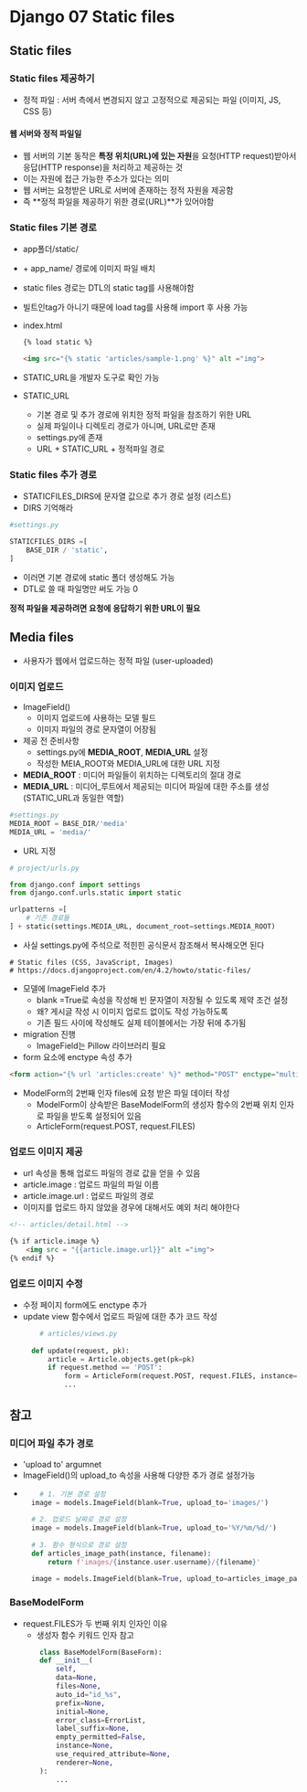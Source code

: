 # Django 07 Static files


## Static files
### Static files 제공하기
- 정적 파일 : 서버 측에서 변경되지 않고 고정적으로 제공되는 파일 (이미지, JS, CSS 등)

#### 웹 서버와 정적 파일일
- 웹 서버의 기본 동작은 **특정 위치(URL)에 있는 자원**을 요청(HTTP request)받아서 응답(HTTP response)을 처리하고 제공하는 것
- 이는 자원에 접근 가능한 주소가 있다는 의미
- 웹 서버는 요청받은 URL로 서버에 존재하는 정적 자원을 제공함
- 즉 **정적 파일을 제공하기 위한 경로(URL)**가 있어야함

### Static files 기본 경로
- app폴더/static/
- \+ app_name/ 경로에 이미지 파일 배치
- static files 경로는 DTL의 static tag를 사용해야함
- 빌트인tag가 아니기 때문에 load tag를 사용해 import 후 사용 가능
- index.html
    ```html
    {% load static %}
    
    <img src="{% static 'articles/sample-1.png' %}" alt ="img">
    ```
- STATIC_URL을 개발자 도구로 확인 가능

- STATIC_URL
    - 기본 경로 및 추가 경로에 위치한 정적 파일을 참조하기 위한 URL
    - 실제 파일이나 디렉토리 경로가 아니며, URL로만 존재
    - settings.py에 존재
    -  URL + STATIC_URL + 정적파일 경로


### Static files 추가 경로
- STATICFILES_DIRS에 문자열 값으로 추가 경로 설정 (리스트)
- DIRS 기억해라
```python
#settings.py

STATICFILES_DIRS =[
    BASE_DIR / 'static',
]

```
- 이러면 기본 경로에 static 폴더 생성해도 가능
- DTL로 쓸 때 파일명만 써도 가능
0

**정적 파일을 제공하려면 요청에 응답하기 위한 URL이 필요**

## Media files
- 사용자가 웹에서 업로드하는 정적 파일 (user-uploaded)
### 이미지 업로드
- ImageField()
    - 이미지 업로드에 사용하는 모델 필드
    - 이미지 파일의 경로 문자열이 어장됨
- 제공 전 준비사항
    - settings.py에 **MEDIA_ROOT**, **MEDIA_URL** 설정
    - 작성한 MEIA_ROOT와 MEDIA_URL에 대한 URL 지정  
- **MEDIA_ROOT** : 미디어 파일들이 위치하는 디렉토리의 절대 경로
- **MEDIA_URL** : 미디어_루트에서 제공되는 미디어 파일에 대한 주소를 생성(STATIC_URL과 동일한 역할)

```python
#settings.py
MEDIA_ROOT = BASE_DIR/'media'
MEDIA_URL = 'media/'
```
- URL 지정
```python
# project/urls.py

from django.conf import settings
from django.conf.urls.static import static

urlpatterns =[
    # 기존 경로들
] + static(settings.MEDIA_URL, document_root=settings.MEDIA_ROOT)

```

- 사실 settings.py에 주석으로 적힌힌 공식문서 참조해서 복사해오면 된다
```
# Static files (CSS, JavaScript, Images)
# https://docs.djangoproject.com/en/4.2/howto/static-files/

```
- 모델에 ImageField 추가
    - blank =True로 속성을 작성해 빈 문자열이 저장될 수 있도록 제약 조건 설정
    - 왜? 게시글 작성 시 이미지 업로드 없이도 작성 가능하도록
    - 기존 필드 사이에 작성해도 실제 테이블에서는 가장 뒤에 추가됨
- migration 진행
    - ImageField는 Pillow 라이브러리 필요
- form 요소에 enctype 속성 추가
```html
<form action="{% url 'articles:create' %}" method="POST" enctype="multipart/form-data">
```
- ModelForm의 2번째 인자 files에 요청 받은 파일 데이터 작성
    - ModelForm이 상속받은 BaseModelForm의 생성자 함수의 2번째 위치 인자로 파일을 받도록 설정되어 있음
    - ArticleForm(request.POST, request.FILES)

### 업로드 이미지 제공
- url 속성을 통해 업로드 파일의 경로 값을 얻을 수 있음
- article.image : 업로드 파일의 파일 이름
- article.image.url : 업로드 파일의 경로
- 이미지를 업로드 하지 않았을 경우에 대해서도 예외 처리 해야한다

```html
<!-- articles/detail.html -->

{% if article.image %}
    <img src = "{{article.image.url}}" alt ="img">
{% endif %}
```

### 업로드 이미지 수정
- 수정 페이지 form에도 enctype 추가
- update view 함수에서 업로드 파일에 대한 추가 코드 작성
  ```python
      # articles/views.py
    
    def update(request, pk):
        article = Article.objects.get(pk=pk)
        if request.method == 'POST':
            form = ArticleForm(request.POST, request.FILES, instance=article)
            ...
  ```

## 참고
### 미디어 파일 추가 경로
- 'upload to' argumnet
- ImageField()의 upload_to 속성을 사용해 다양한 추가 경로 설정가능
- ```python
      # 1. 기본 경로 설정
    image = models.ImageField(blank=True, upload_to='images/')
    
    # 2. 업로드 날짜로 경로 설정
    image = models.ImageField(blank=True, upload_to='%Y/%m/%d/')
    
    # 3. 함수 형식으로 경로 설정
    def articles_image_path(instance, filename):
        return f'images/{instance.user.username}/{filename}'
    
    image = models.ImageField(blank=True, upload_to=articles_image_path)

  ```

### BaseModelForm
- request.FILES가 두 번째 위치 인자인 이유
    - 생성자 함수 키워드 인자 참고
    ```python
        class BaseModelForm(BaseForm):
        def __init__(
            self,
            data=None,
            files=None,
            auto_id="id_%s",
            prefix=None,
            initial=None,
            error_class=ErrorList,
            label_suffix=None,
            empty_permitted=False,
            instance=None,
            use_required_attribute=None,
            renderer=None,
        ):
            ...
    ```
